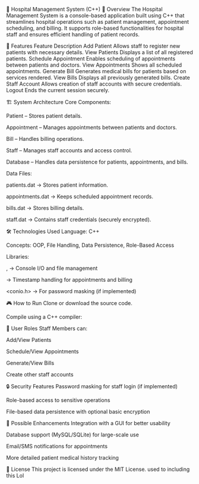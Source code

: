 
🏥 Hospital Management System (C++)
📌 Overview
The Hospital Management System is a console-based application built using C++ that streamlines hospital operations such as patient management, appointment scheduling, and billing.
It supports role-based functionalities for hospital staff and ensures efficient handling of patient records.

🚀 Features
Feature	Description
Add Patient	Allows staff to register new patients with necessary details.
View Patients	Displays a list of all registered patients.
Schedule Appointment	Enables scheduling of appointments between patients and doctors.
View Appointments	Shows all scheduled appointments.
Generate Bill	Generates medical bills for patients based on services rendered.
View Bills	Displays all previously generated bills.
Create Staff Account	Allows creation of staff accounts with secure credentials.
Logout	Ends the current session securely.

🏗️ System Architecture
Core Components:

Patient – Stores patient details.

Appointment – Manages appointments between patients and doctors.

Bill – Handles billing operations.

Staff – Manages staff accounts and access control.

Database – Handles data persistence for patients, appointments, and bills.

Data Files:

patients.dat → Stores patient information.

appointments.dat → Keeps scheduled appointment records.

bills.dat → Stores billing details.

staff.dat → Contains staff credentials (securely encrypted).

🛠️ Technologies Used
Language: C++

Concepts: OOP, File Handling, Data Persistence, Role-Based Access

Libraries:

<iostream>, <fstream> → Console I/O and file management

<ctime> → Timestamp handling for appointments and billing

<conio.h> → For password masking (if implemented)

🎮 How to Run
Clone or download the source code.

Compile using a C++ compiler:

👥 User Roles
Staff Members can:

Add/View Patients

Schedule/View Appointments

Generate/View Bills

Create other staff accounts

🔒 Security Features
Password masking for staff login (if implemented)

Role-based access to sensitive operations

File-based data persistence with optional basic encryption

🧪 Possible Enhancements
Integration with a GUI for better usability

Database support (MySQL/SQLite) for large-scale use

Email/SMS notifications for appointments

More detailed patient medical history tracking

📄 License
This project is licensed under the MIT License. used to including this Lol









